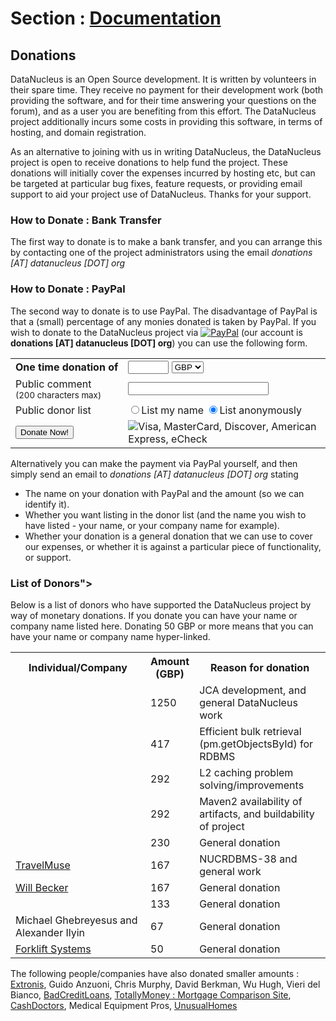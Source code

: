 <head><title>Donations</title></head>

# Section : [Documentation](index.html)

## Donations

DataNucleus is an Open Source development. It is written by volunteers in their spare time.
They receive no payment for their development work (both providing the software, and for their time
answering your questions on the forum), and as a user you are benefiting from this effort. The 
DataNucleus project additionally incurs some costs in providing this software, in terms of hosting, and domain registration.

As an alternative to joining with us in writing DataNucleus, the DataNucleus project is open to receive donations to help fund the project. 
These donations will initially cover the expenses incurred by hosting etc, but can be targeted at particular bug fixes, feature requests, or 
providing email support to aid your project use of DataNucleus. Thanks for your support.


### How to Donate : Bank Transfer

The first way to donate is to make a bank transfer, and you can arrange this by contacting one 
of the project administrators using the email _donations [AT] datanucleus [DOT] org_

### How to Donate : PayPal

The second way to donate is to use PayPal. The disadvantage of PayPal is that a (small) percentage of any monies donated is taken by PayPal. 
If you wish to donate to the DataNucleus project via [![PayPal](../images/paypal.gif)](http://www.paypal.com) (our account is __donations [AT] datanucleus [DOT] org__) 
you can use the following form.

<form action="https://www.paypal.com/cgi-bin/webscr" method="post">
<input type="hidden" name="business" value="donations@datanucleus.org"/>
<input type="hidden" name="item_name" value="One time donation"/>
<input type="hidden" name="item_number" value="DONATE"/>
<input type="hidden" name="no_note" value="0"/>
<input type="hidden" name="cmd" value="_xclick"/>
<input type="hidden" name="on1" value="Comment"/>
<input type="hidden" name="lc" value="en" />
<input type="hidden" name="on0" value="Anonymity"/>
<table width="300" cellpadding="5">
<tr>
<td width="30%"><label for="don-amount"><b>One&#160;time&#160;donation&#160;of</b></label></td>
<td width="70%"><input type="text" name="amount" id="don-amount" maxlength="30" size="5"/>
<select name="currency_code">
<option value="GBP" selected="selected">GBP</option>
<option value="USD">USD</option>
<option value="EUR">EUR</option>
<option value="CAD">CAD</option>
<option value="AUD">AUD</option>
<option value="JPY">JPY</option>
</select>
</td>
</tr>
<tr>
<td width="30%"><label for="os1">Public&#160;comment<br/><small>(200&#160;characters&#160;max)</small></label></td>
<td width="70%"><input type="text" size="25" name="os1" id="os1" maxlength="200" /></td>
</tr>
<tr>
<td width="30%">Public&#160;donor&#160;list</td>
<td width="70%">
<input type="radio" name="os0" id="name-yes" value="Mention my name" /><label for="name-yes">List my name</label>
<input type="radio" name="os0" id="name-no" checked="checked" value="Don't mention my name" /><label for="name-no">List anonymously</label>
</td>
</tr>
<tr>
<td width="30%"><input class="centered" type="submit" value="Donate Now!"/></td>
<td width="70%"><img src="../images/creditcards.png" alt="Visa, MasterCard, Discover, American Express, eCheck"/></td>
</tr>
</table>
</form>

Alternatively you can make the payment via PayPal yourself, and then simply send an email to _donations [AT] datanucleus [DOT] org_ stating

* The name on your donation with PayPal and the amount (so we can identify it).
* Whether you want listing in the donor list (and the name you wish to have listed - your name, or your company name for example).
* Whether your donation is a general donation that we can use to cover our expenses, or whether it is against a particular piece of functionality, or support.

### List of Donors">

Below is a list of donors who have supported the DataNucleus project by way of monetary donations. 
If you donate you can have your name or company name listed here. Donating 50 GBP or more
means that you can have your name or company name hyper-linked.

<table>
<tr>
<th width="200">Individual/Company</th>
<th width="60">Amount (GBP)</th>
<th>Reason for donation</th>
</tr>

<tr>
<td>
<a href="http://www.nightlabs.de" target="_blank"><img src="../images/companies/nightlabs.gif" border="0" alt=""/></a>
</td>
<td>1250</td>
<td>JCA development, and general DataNucleus work</td>
</tr>

<tr>
<td>
<a href="http://www.google.com" target="_blank"><img src="../images/companies/google.jpg" border="0" alt=""/></a>
</td>
<td>417</td>
<td>Efficient bulk retrieval (pm.getObjectsById) for RDBMS</td>
</tr>

<tr>
<td>
<a href="http://www.ikentoo.com" target="_blank"><img src="../images/companies/ikentoo.png" border="0" alt=""/></a>
</td>
<td>292</td>
<td>L2 caching problem solving/improvements</td>
</tr>

<tr>
<td>
<a href="http://www.ridgetop-group.com" target="_blank"><img src="../images/companies/ridgetop.jpg" border="0" alt=""/></a>
</td>
<td>292</td>
<td>Maven2 availability of artifacts, and buildability of project</td>
</tr>

<tr>
<td>
<a href="http://www.projectocolibri.com/" target="_blank"><img src="../images/companies/colibri.jpg" border="0" alt=""/></a>
</td>
<td>230</td>
<td>General donation</td>
</tr>

<tr>
<td>
<a href="http://www.travelmuse.com" target="_blank">TravelMuse</a>
</td>
<td>167</td>
<td>NUCRDBMS-38 and general work</td>
</tr>

<tr>
<td><a href="http://www.mediaingenuity.com/" target="_blank">Will Becker</a></td>
<td>167</td>
<td>General donation</td>
</tr>

<tr>
<td>
<a href="http://stepaheadsoftware.com/products/javelin/javelin.htm" target="_blank"><img src="../images/companies/stepahead.gif" border="0" alt=""/></a>
</td>
<td>133</td>
<td>General donation</td>
</tr>

<tr>
<td>Michael Ghebreyesus and Alexander Ilyin</td>
<td>67</td>
<td>General donation</td>
</tr>

<tr>
<td><a href="http://forkliftsystems.com/">Forklift Systems</a></td>
<td>50</td>
<td>General donation</td>
</tr>
</table>

The following people/companies have also donated smaller amounts :  
[Extronis](http://extronis.com/), Guido Anzuoni, Chris Murphy, David Berkman, Wu Hugh, Vieri del Bianco,
[BadCreditLoans](http://www.badcreditloans.org.uk), [TotallyMoney : Mortgage Comparison Site](http://www.totallymoney.com/),
[CashDoctors](http://www.cashdoctors.com.au), Medical Equipment Pros, [UnusualHomes](http://www.unusualhomes.co.uk)
